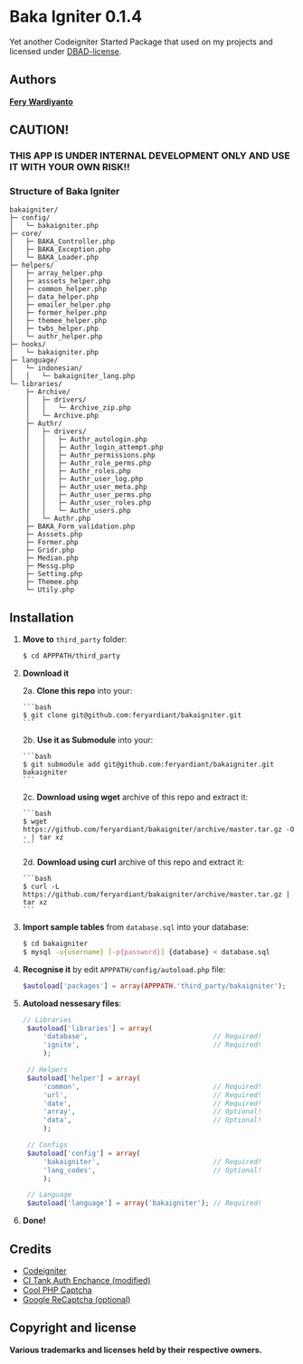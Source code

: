 # Baka Igniter 0.1.4

Yet another Codeigniter Started Package that used on my projects and licensed under [DBAD-license](http://dbad-license.org).

## Authors

**[Fery Wardiyanto](http://github.com/feryardiant)**

## CAUTION!

### THIS APP IS UNDER INTERNAL DEVELOPMENT ONLY AND USE IT WITH YOUR OWN RISK!!

### Structure of Baka Igniter

```
bakaigniter/
├─ config/
│   └─ bakaigniter.php
├─ core/
│   ├─ BAKA_Controller.php
│   ├─ BAKA_Exception.php
│   └─ BAKA_Loader.php
├─ helpers/
│   ├─ array_helper.php
│   ├─ asssets_helper.php
│   ├─ common_helper.php
│   ├─ data_helper.php
│   ├─ emailer_helper.php
│   ├─ former_helper.php
│   ├─ themee_helper.php
│   ├─ twbs_helper.php
│   └─ authr_helper.php
├─ hooks/
│   └─ bakaigniter.php
├─ language/
│   └─ indonesian/
│   │   └─ bakaigniter_lang.php
└─ libraries/
    ├─ Archive/
    │   ├─ drivers/
    │   │   └─ Archive_zip.php
    │   └─ Archive.php
    ├─ Authr/
    │   ├─ drivers/
    │   │   ├─ Authr_autologin.php
    │   │   ├─ Authr_login_attempt.php
    │   │   ├─ Authr_permissions.php
    │   │   ├─ Authr_role_perms.php
    │   │   ├─ Authr_roles.php
    │   │   ├─ Authr_user_log.php
    │   │   ├─ Authr_user_meta.php
    │   │   ├─ Authr_user_perms.php
    │   │   ├─ Authr_user_roles.php
    │   │   └─ Authr_users.php
    │   └─ Authr.php
    ├─ BAKA_Form_validation.php
    ├─ Asssets.php
    ├─ Former.php
    ├─ Gridr.php
    ├─ Median.php
    ├─ Messg.php
    ├─ Setting.php
    ├─ Themee.php
    └─ Utily.php
```

## Installation

1. **Move to** `third_party` folder:

   ```bash
   $ cd APPPATH/third_party
   ```

2. **Download it**

    2a. **Clone this repo** into your:

       ```bash
       $ git clone git@github.com:feryardiant/bakaigniter.git
       ```

    2b. **Use it as Submodule** into your:

       ```bash
       $ git submodule add git@github.com:feryardiant/bakaigniter.git bakaigniter
       ```

    2c. **Download using wget** archive of this repo and extract it:

       ```bash
       $ wget https://github.com/feryardiant/bakaigniter/archive/master.tar.gz -O - | tar xz
       ```

    2d. **Download using curl** archive of this repo and extract it:

       ```bash
       $ curl -L https://github.com/feryardiant/bakaigniter/archive/master.tar.gz | tar xz
       ```

3. **Import sample tables** from `database.sql` into your database:

   ```bash
   $ cd bakaigniter
   $ mysql -u{username} [-p{password}] {database} < database.sql
   ```

4. **Recognise it** by edit `APPPATH/config/autoload.php` file:

   ```php
   $autoload['packages'] = array(APPPATH.'third_party/bakaigniter');
   ```

5. **Autoload nessesary files**:

   ```php
   // Libraries
    $autoload['libraries'] = array(
        'database',                               // Required!
        'ignite',                                 // Required!
        );

    // Helpers
    $autoload['helper'] = array(
        'common',                                 // Required!
        'url',                                    // Required!
        'date',                                   // Required!
        'array',                                  // Optional!
        'data',                                   // Optional!
        );

    // Configs
    $autoload['config'] = array(
        'bakaigniter',                            // Required!
        'lang_codes',                             // Optional!
        );

    // Language
    $autoload['language'] = array('bakaigniter'); // Required!
   ```

6. **Done!**

## Credits

+ [Codeigniter](http://ellislab.com/codeigniter)
+ [CI Tank Auth Enchance (modified)](http://github.com/TankAuth/Tank-Auth/tree/enchance)
+ [Cool PHP Captcha](https://code.google.com/p/cool-php-captcha/)
+ [Google ReCaptcha (optional)](http://recaptcha.net/plugins/php/)

## Copyright and license

**Various trademarks and licenses held by their respective owners.**